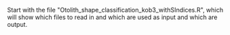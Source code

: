 Start with the file "Otolith_shape_classification_kob3_withSIndices.R", which will show which files to read in and which are used as input and which are output. 
